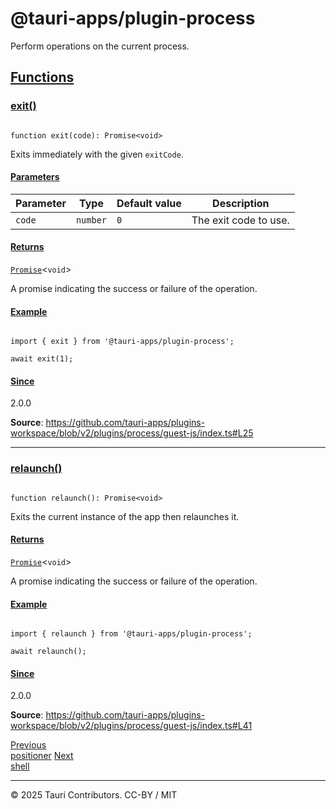 # @tauri-apps/plugin-process

Perform operations on the current process.

## [Functions](#functions)

### [exit()](#exit)

```

function exit(code): Promise<void>

```

Exits immediately with the given `exitCode`.

#### [Parameters](#parameters)

| Parameter | Type | Default value | Description |
| --- | --- | --- | --- |
| `code` | `number` | `0` | The exit code to use. |

#### [Returns](#returns)

[`Promise`](https://developer.mozilla.org/docs/Web/JavaScript/Reference/Global_Objects/Promise)<`void`>

A promise indicating the success or failure of the operation.

#### [Example](#example)

```

import { exit } from '@tauri-apps/plugin-process';

await exit(1);

```

#### [Since](#since)

2.0.0

**Source**: <https://github.com/tauri-apps/plugins-workspace/blob/v2/plugins/process/guest-js/index.ts#L25>

---

### [relaunch()](#relaunch)

```

function relaunch(): Promise<void>

```

Exits the current instance of the app then relaunches it.

#### [Returns](#returns-1)

[`Promise`](https://developer.mozilla.org/docs/Web/JavaScript/Reference/Global_Objects/Promise)<`void`>

A promise indicating the success or failure of the operation.

#### [Example](#example-1)

```

import { relaunch } from '@tauri-apps/plugin-process';

await relaunch();

```

#### [Since](#since-1)

2.0.0

**Source**: <https://github.com/tauri-apps/plugins-workspace/blob/v2/plugins/process/guest-js/index.ts#L41>

[Previous   
 positioner](positioner.md)   [Next   
 shell](shell.md)

 

---

© 2025 Tauri Contributors. CC-BY / MIT